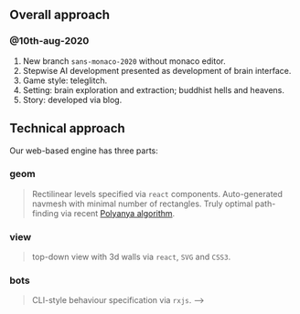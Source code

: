 ## Overall approach

### @10th-aug-2020

1. New branch `sans-monaco-2020` without monaco editor.
2. Stepwise AI development presented as development of brain interface.
3. Game style: teleglitch.
4. Setting: brain exploration and extraction; buddhist hells and heavens.
5. Story: developed via blog.


## Technical approach

Our web-based engine has three parts:

### __geom__
> Rectilinear levels specified via `react` components.
> Auto-generated navmesh with minimal number of rectangles.
> Truly optimal path-finding via recent [Polyanya algorithm](#cite-polyanya).

### __view__
> top-down view with 3d walls via `react`, `SVG` and `CSS3`.

### __bots__
> CLI-style behaviour specification via `rxjs`. -->
